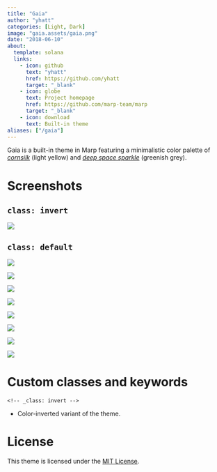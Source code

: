 ```yaml
---
title: "Gaia"
author: "yhatt"
categories: [Light, Dark]
image: "gaia.assets/gaia.png"
date: "2018-06-10"
about:
  template: solana
  links:
    - icon: github
      text: "yhatt"
      href: https://github.com/yhatt
      target: "_blank"
    - icon: globe
      text: Project homepage
      href: https://github.com/marp-team/marp
      target: "_blank"
    - icon: download
      text: Built-in theme
aliases: ["/gaia"]
---
```


Gaia is a built-in theme in Marp featuring a minimalistic color palette of [*cornsilk*](https://www.color-name.com/hex/fff8e1) (light yellow) and [*deep space sparkle*](https://www.color-name.com/hex/455a64) (greenish grey).

# Screenshots

## `class: invert`

![](gaia.assets/gaia_invert.png)

## `class: default`

![](gaia.assets/gaia_page-0001.jpg)

![](gaia.assets/gaia_page-0002.jpg)

![](gaia.assets/gaia_page-0003.jpg)

![](gaia.assets/gaia_page-0004.jpg)

![](gaia.assets/gaia_page-0005.jpg)

![](gaia.assets/gaia_page-0006.jpg)

![](gaia.assets/gaia_page-0007.jpg)

![](gaia.assets/gaia_page-0008.jpg)

# Custom classes and keywords

`<!-- _class: invert -->`

- Color-inverted variant of the theme.

# License

This theme is licensed under the [MIT License](https://github.com/marp-team/marp/blob/main/LICENSE).